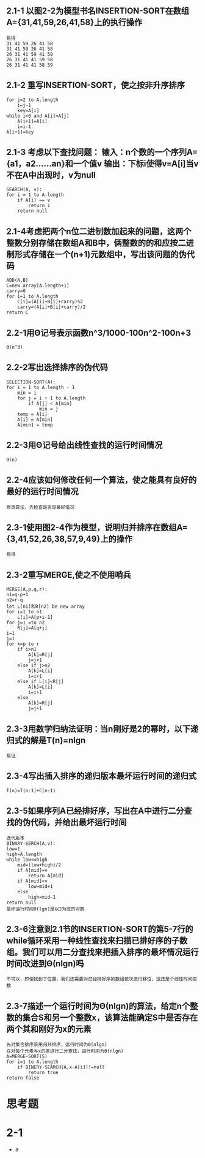 2.1-1 以图2-2为模型书名INSERTION-SORT在数组A={31,41,59,26,41,58}上的执行操作
---
	易得
	31 41 59 26 41 58
	31 41 59 26 41 58
	26 31 41 59 41 58
	26 31 41 41 59 58
	26 31 41 41 58 59
2.1-2 重写INSERTION-SORT，使之按非升序排序
--
	for j=2 to A.length
		i=j-1
		key=A[i]
	while i>0 and A[i]<A[j]
		A[i+1]=A[i]
		i=i-1
	A[i+1]=key
2.1-3 考虑以下查找问题：
输入：n个数的一个序列A={a1，a2……an}和一个值v
输出：下标i使得v=A[i]当v不在A中出现时，v为null
--
	SEARCH(A, v):
	for i = 1 to A.length
		if A[i] == v
			return i
		return null
2.1-4考虑把两个n位二进制数加起来的问题，这两个整数分别存储在数组A和B中，俩整数的的和应按二进制形式存储在一个(n+1)元数组中，写出该问题的伪代码
--
	ADD(A,B)
	C=new array[A.length+1]
	carry=0
	for i=1 to A.length
		C[i]=(A[i]+B[i]+carry)%2
		carry=(A[i]+B[i]+carry)/2
	return C
2.2-1用Θ记号表示函数n^3/1000-100n^2-100n+3
--
	Θ(n^3)
2.2-2写出选择排序的伪代码
---
	SELECTION-SORT(A):
	for i = 1 to A.length - 1
		min = i
		for j = i + 1 to A.length
			if A[j] < A[min]
				min = j
		temp = A[i]
		A[i] = A[min]
		A[min] = temp
2.2-3用Θ记号给出线性查找的运行时间情况
--
	Θ(n)
2.2-4应该如何修改任何一个算法，使之能具有良好的最好的运行时间情况
--
	修改算法，先检查是否是最好情况
2.3-1使用图2-4作为模型，说明归并排序在数组A={3,41,52,26,38,57,9,49}上的操作
--
	易得
2.3-2重写MERGE,使之不使用哨兵
--
	MERGE(A,p,q,r):
	n1=q-p+1
	n2=r-q
	let L[n1]和R[n2] be new array
	for i=1 to n1
		L[i]=A[p+i-1]
	for j=1 =to n2
		R[j]=A[q+j]
	i=1
	j=1
	for k=p to r
		if i>n1
			A[k]=R[j]
			j=j+1
		else if j>n2
			A[k]=L[i]
			i=i+1
		else if L[i]<R[j]
			A[k]=L[i]
			i=i+1
		else
			A[k]=R[j]
			j=j+1
2.3-3用数学归纳法证明：当n刚好是2的幂时，以下递归式的解是T(n)=nlgn
--
	易证
2.3-4写出插入排序的递归版本最坏运行时间的递归式
--
	T(n)=T(n-1)+C(n-1)
2.3-5如果序列A已经排好序，写出在A中进行二分查找的伪代码，并给出最坏运行时间
--
	迭代版本
	BINARY-SERCH(A,v):
	low=1
	high=A.length
	while low<=high
		mid=(low+high)/2
		if A[mid]=v
			return A[mid]
		if A[mid]<v
			low=mid+1
		else
			high=mid-1
	return null
	最坏运行时间Θ(lgn)是以2为底的对数
2.3-6注意到2.1节的INSERTION-SORT的第5-7行的while循环采用一种线性查找来扫描已排好序的子数组。我们可以用二分查找来把插入排序的最坏情况运行时间改进到Θ(nlgn)吗
--
	不可以，即使找到了位置，我们还需要对已经排好序的数组依次进行移位，这还是个线性时间函数
2.3-7描述一个运行时间为Θ(nlgn)的算法，给定n个整数的集合S和另一个整数x，该算法能确定S中是否存在两个其和刚好为x的元素
--
	先对集合排序采用归并排序，运行时间为Θ(nlgn)
	在对每个元素与x的差进行二分查找，运行时间为Θ(nlgn)
	A=MERGE-SORT(S)
	for i=1 to A.length
		if BINERY-SEARCH(A,x-A[i])!=null
			return true
	return false
思考题
==

2-1
==
* a



